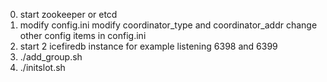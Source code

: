 0. start zookeeper or etcd 
1. modify config.ini modify coordinator_type and coordinator_addr change other config items in config.ini
2. start 2 icefiredb instance for example listening 6398 and 6399
3. ./add_group.sh
4. ./initslot.sh

